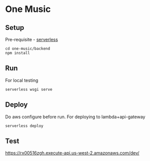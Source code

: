 # One Music

## Setup
Pre-requisite - [serverless](https://www.serverless.com/framework/docs/getting-started/)

    cd one-music/backend
    npm install


## Run
For local testing
    
    serverless wsgi serve  

    
## Deploy
Do aws configure before run. For deploying to lambda+api-gateway
    
    serverless deploy 
    
## Test
https://rx00516zgh.execute-api.us-west-2.amazonaws.com/dev/